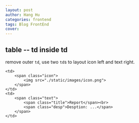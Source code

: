 ```yaml
---
layout: post
author: Hang Hu
categories: frontend
tags: Blog FrontEnd 
cover: 
---
```

## table -- td inside td

remove outer `td`, use two `td`s to layout icon left and text right.

```
<td>
    <span class="icon">
        <img src="./static/images/icon.png">
    </span>
</td>
<td>
    <span class="text">
        <span class="title">Report</span><br>
        <span class="desp">Desption: ...</span>
    </span>
</td>
```
